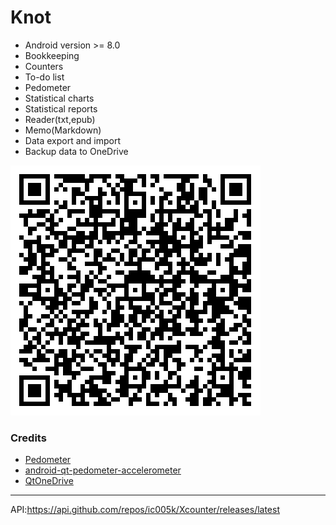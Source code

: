 # Knot

* Android version >= 8.0
* Bookkeeping
* Counters
* To-do list
* Pedometer
* Statistical charts
* Statistical reports
* Reader(txt,epub)
* Memo(Markdown)
* Data export and import
* Backup data to OneDrive

![QR code for downloading](https://github.com/ic005k/Knot/blob/main/res/apk.png)

### Credits

* [Pedometer](https://github.com/vikasy/Pedometer)
* [android-qt-pedometer-accelerometer](https://github.com/adct-the-experimenter/android-qt-pedometer-accelerometer)
* [QtOneDrive](https://github.com/AndreyMacritskiy/QtOneDrive)

---

API:https://api.github.com/repos/ic005k/Xcounter/releases/latest
